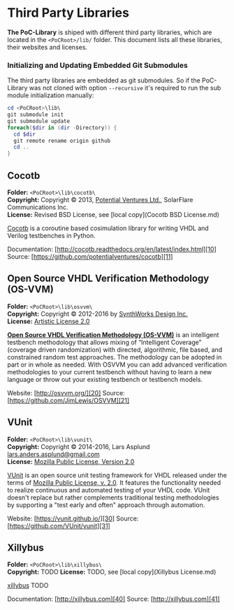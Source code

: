 # Third Party Libraries

**The PoC-Library** is shiped with different third party libraries, which
are located in the `<PoCRoot>/lib/` folder. This document lists all these
libraries, their websites and licenses.

### Initializing and Updating Embedded Git Submodules

The third party libraries are embedded as git submodules. So if the PoC-Library
was not cloned with option `--recursive` it's required to run the sub module
initialization manually:

```PowerShell
cd <PoCRoot>\lib\
git submodule init
git submodule update
foreach($dir in (dir -Directory)) {
  cd $dir
  git remote rename origin github
  cd ..
}
```  

## Cocotb

**Folder:**		`<PoCRoot>\lib\cocotb\`  
**Copyright:**	Copyright © 2013, [Potential Ventures Ltd.](http://potential.ventures/), SolarFlare Communications Inc.  
**License:**	Revised BSD License, see [local copy](Cocotb BSD License.md)

[Cocotb][10] is a coroutine based cosimulation library for writing VHDL and Verilog testbenches in Python.

Documentation: [http://cocotb.readthedocs.org/en/latest/index.html][10]
Source: [https://github.com/potentialventures/cocotb][11]

 [10]: http://cocotb.readthedocs.org/en/latest/index.html
 [11]: https://github.com/potentialventures/cocotb


## Open Source VHDL Verification Methodology (OS-VVM)

**Folder:**		`<PoCRoot>\lib\osvvm\`  
**Copyright:**	Copyright © 2012-2016 by [SynthWorks Design Inc.](http://www.synthworks.com/)  
**License:**	[Artistic License 2.0][PAL2.0]

[**Open Source VHDL Verification Methodology (OS-VVM)**][20] is an intelligent
testbench methodology that allows mixing of “Intelligent Coverage” (coverage
driven randomization) with directed, algorithmic, file based, and constrained
random test approaches. The methodology can be adopted in part or in whole as
needed. With OSVVM you can add advanced verification methodologies to your
current testbench without having to learn a new language or throw out your
existing testbench or testbench models.

Website: [http://osvvm.org/][20]
Source:  [https://github.com/JimLewis/OSVVM][21]

 [20]: http://osvvm.org/
 [21]: https://github.com/JimLewis/OSVVM


## VUnit

**Folder:**		`<PoCRoot>\lib\vunit\`  
**Copyright:**	Copyright © 2014-2016, Lars Asplund [lars.anders.asplund@gmail.com](mailto://lars.anders.asplund@gmail.com)  
**License:**	[Mozilla Public License, Version 2.0][MPL2.0]

[VUnit][31] is an open source unit testing framework for VHDL released under the
terms of [Mozilla Public License, v. 2.0][MPL2.0]. It features the functionality
needed to realize continuous and automated testing of your VHDL code. VUnit
doesn't replace but rather complements traditional testing methodologies by
supporting a "test early and often" approach through automation.

Website: [https://vunit.github.io/][30]
Source: [https://github.com/VUnit/vunit][31]

 [30]: https://vunit.github.io/
 [31]: https://github.com/VUnit/vunit

 
## Xillybus

**Folder:**		`<PoCRoot>\lib\xillybus\`  
**Copyright:**	TODO
**License:**	TODO, see [local copy](Xillybus License.md)

[xillybus][40] TODO

Documentation: [http://xillybus.com][40]
Source: [http://xillybus.com][41]

 [40]: http://xillybus.com
 [41]: http://xillybus.com


 [PAL2.0]:	http://www.perlfoundation.org/artistic_license_2_0
 [MPL2.0]:	https://www.mozilla.org/en-US/MPL/2.0/
 [AL2.0]:	http://www.apache.org/licenses/LICENSE-2.0
